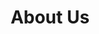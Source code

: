 ---
title: About Us
description: About us description of the page

components:
        - header_sub:
                title: About Us
                img: DEV/boilerplate-bg_tRB-gJlPq.jpg

        - divider:

        - img_half_right:
            title: We Are A Company
            desc: Lorem ipsum dolor sit amet, consectetur adipiscing elit. Mauris ut commodo mi, eu mollis velit. Fusce facilisis est ac justo auctor iaculis. Proin blandit, velit nec congue lobortis, quam felis luctus dolor, non placerat ex magna nec ante. Ut nec iaculis sapien. Quisque mi mauris, porta eu vulputate sed, luctus sed urna.<br><br>Lorem ipsum dolor sit amet, consectetur adipiscing elit. Mauris ut commodo mi, eu mollis velit. Fusce facilisis est ac justo auctor iaculis. Proin blandit, velit nec congue lobortis, quam felis luctus dolor, non placerat ex magna nec ante. Ut nec iaculis sapien. Quisque mi mauris, porta eu vulputate sed, luctus sed urna.<br><br>Lorem ipsum dolor sit amet, consectetur adipiscing elit. Mauris ut commodo mi, eu mollis velit. Fusce facilisis est ac justo auctor iaculis. 
            img: DEV/boilerplate-bg_tRB-gJlPq.jpg
            img_alt: Image alt
            aos: fade-up # Optional

        - divider:

        - divider:
            bg_color: primary

        - heading_full:
            bg_color: primary
            title: Priority Customer Service And Support
            size: medium

        - divider_half:
            bg_color: primary

        - cards_third_text:
            bg_color: primary
            cards:
                - title: Learn more # Optional
                  bg_color: black 
                  subtitle: Order Online # Optional
                  desc: Lorem ipsum dolor sit amet, consectetur adipiscing elit. Mauris ut commodo mi, eu mollis velit. Fusce facilisis est ac justo auctor iaculis. Proin blandit, velit nec congue lobortis, quam felis luctus dolor, non placerat ex magna nec ante. 
                  shadow: false # set to true if you want box shadow
                  divider_color: primary # Optional
                  aos: fade-up # Optional

                - title: Learn more # Optional
                  bg_color: black 
                  subtitle: Order Online # Optional
                  desc: Lorem ipsum dolor sit amet, consectetur adipiscing elit. Mauris ut commodo mi, eu mollis velit. Fusce facilisis est ac justo auctor iaculis. Proin blandit, velit nec congue lobortis, quam felis luctus dolor, non placerat ex magna nec ante. 
                  shadow: false # set to true if you want box shadow
                  divider_color: primary # Optional
                  aos: fade-up # Optional

                - title: Learn more # Optional
                  bg_color: black 
                  subtitle: Order Online # Optional
                  desc: Lorem ipsum dolor sit amet, consectetur adipiscing elit. Mauris ut commodo mi, eu mollis velit. Fusce facilisis est ac justo auctor iaculis. Proin blandit, velit nec congue lobortis, quam felis luctus dolor, non placerat ex magna nec ante. 
                  shadow: false # set to true if you want box shadow
                  divider_color: primary # Optional
                  aos: fade-up # Optional

        - divider:
            bg_color: primary

        - cta:
            title: We've got this
            cta: Buy Now
            cta_link: contact/
---